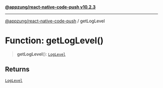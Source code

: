 [**@appzung/react-native-code-push v10.2.3**](../README.md)

---

[@appzung/react-native-code-push](../README.md) / getLogLevel

# Function: getLogLevel()

> **getLogLevel**(): [`LogLevel`](../enumerations/LogLevel.md)

## Returns

[`LogLevel`](../enumerations/LogLevel.md)
